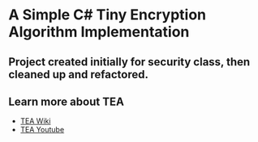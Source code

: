 # A Simple C# Tiny Encryption Algorithm Implementation

## Project created initially for security class, then cleaned up and refactored.

## Learn more about TEA
- [TEA Wiki](https://en.wikipedia.org/wiki/Tiny_Encryption_Algorithm)
- [TEA Youtube](https://www.youtube.com/watch?v=aR29pnuJ6fQ)